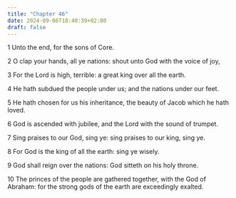 ```yaml
---
title: "Chapter 46"
date: 2024-09-06T18:40:39+02:00
draft: false
---
```




1 Unto the end, for the sons of Core.

2 O clap your hands, all ye nations: shout unto God with the voice of joy,

3 For the Lord is high, terrible: a great king over all the earth.

4 He hath subdued the people under us; and the nations under our feet.

5 He hath chosen for us his inheritance, the beauty of Jacob which he hath loved.

6 God is ascended with jubilee, and the Lord with the sound of trumpet.

7 Sing praises to our God, sing ye: sing praises to our king, sing ye.

8 For God is the king of all the earth: sing ye wisely.

9 God shall reign over the nations: God sitteth on his holy throne.

10 The princes of the people are gathered together, with the God of Abraham: for the strong gods of the earth are exceedingly exalted.

